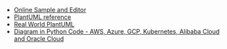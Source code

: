 - [Online Sample and Editor](https://www.planttext.com/)
- [PlantUML reference](https://plantuml.com/zh/)
- [Real World PlantUML](http://real-world-plantuml.com/)
- [Diagram in Python Code - AWS, Azure, GCP, Kubernetes, Alibaba Cloud and Oracle Cloud](https://diagrams.mingrammer.com/)

